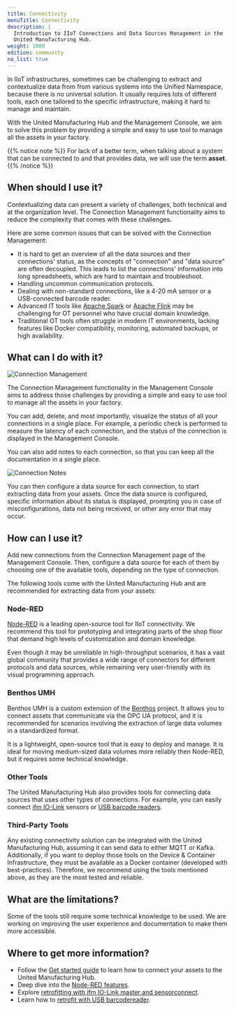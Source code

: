 ```yaml
---
title: Connectivity
menuTitle: Connectivity
description: |
  Introduction to IIoT Connections and Data Sources Management in the
  United Manufacturing Hub.
weight: 1000
edition: community
no_list: true
---
```


In IIoT infrastructures, sometimes can be challenging to extract and contextualize
data from from various systems into the Unified Namespace, because there is no
universal solution. It usually requires lots of different tools, each one
tailored to the specific infrastructure, making it hard to manage and maintain.

With the United Manufacturing Hub and the Management Console, we aim to solve
this problem by providing a simple and easy to use tool to manage all the assets
in your factory.

{{% notice note %}}
For lack of a better term, when talking about a system that can be connected to
and that provides data, we will use the term **asset**.
{{% /notice %}}

## When should I use it?

Contextualizing data can present a variety of challenges, both technical and
at the organization level. The Connection Management functionality aims to reduce
the complexity that comes with these challenges.

Here are some common issues that can be solved with the Connection Management:

- It is hard to get an overview of all the data sources and their connections'
  status, as the concepts of "connection" and "data source" are often decoupled.
  This leads to list the connections' information into long spreadsheets, which
  are hard to maintain and troubleshoot.
- Handling uncommon communication protocols.
- Dealing with non-standard connections, like a 4-20 mA sensor or a USB-connected
  barcode reader.
- Advanced IT tools like [Apache Spark](https://spark.apache.org/) or
  [Apache Flink](https://flink.apache.org/) may be challenging for OT personnel
  who have crucial domain knowledge.
- Traditional OT tools often struggle in modern IT environments, lacking features
  like Docker compatibility, monitoring, automated backups, or high availability.

## What can I do with it?

![Connection Management](/images/features/connectivity/management-console-connection-management.png?width=80%)

The Connection Management functionality in the Management Console aims to
address those challenges by providing a simple and easy to use tool to manage
all the assets in your factory.

You can add, delete, and most importantly, visualize the status of all your
connections in a single place. For example, a periodic check is performed to
measure the latency of each connection, and the status of the connection is
displayed in the Management Console.

You can also add notes to each connection, so that you can keep all the documentation
in a single place.

![Connection Notes](/images/features/connectivity/management-console-connection-management-notes.png?)

You can then configure a data source for each connection, to start extracting
data from your assets. Once the data source is configured, specific information
about its status is displayed, prompting you in case of misconfigurations, data
not being received, or other any error that may occur.

## How can I use it?

Add new connections from the Connection Management page of the Management Console.
Then, configure a data source for each of them by choosing one of the available
tools, depending on the type of connection.

The following tools come with the United Manufacturing Hub and are recommended
for extracting data from your assets:

### Node-RED

[Node-RED](https://nodered.org/) is a leading open-source tool for IIoT
connectivity. We recommend this tool for prototyping and integrating parts of the
shop floor that demand high levels of customization and domain knowledge.

Even though it may be unreliable in high-throughput scenarios, it has a vast
global community that provides a wide range of connectors for different protocols
and data sources, while remaining very user-friendly with its visual programming
approach.

### Benthos UMH

<!-- TODO: write a page in the Architecture section about Benthos, and consider also a reference page -->

Benthos UMH is a custom extension of the [Benthos](https://www.benthos.dev/)
project. It allows you to connect assets that communicate via the OPC UA protocol,
and it is recommended for scenarios involving the extraction of large data volumes
in a standardized format.

It is a lightweight, open-source tool that is easy to deploy and manage. It is
ideal for moving medium-sized data volumes more reliably then Node-RED, but it
requires some technical knowledge.

### Other Tools

The United Manufacturing Hub also provides tools for connecting data sources
that uses other types of connections. For example, you can easily connect
[ifm IO-Link](/docs/features/connectivity/additionalconnectivity/ifm-retrofitting/)
sensors or [USB barcode readers](/docs/features/connectivity/additionalconnectivity/barcodereader-retrofitting/).

### Third-Party Tools

Any existing connectivity solution can be integrated with the United Manufacturing Hub, assuming it can send data to either MQTT or Kafka. Additionally, if you want to deploy those tools on the Device & Container Infrastructure, they must be available as a Docker container (developed with best-practices). Therefore, we recommend using the tools mentioned above, as they are the most tested and reliable.

## What are the limitations?

Some of the tools still require some technical knowledge to be used. We are
working on improving the user experience and documentation to make them more
accessible.

## Where to get more information?

- Follow the [Get started guide](/docs/getstarted/) to learn how to connect
  your assets to the United Manufacturing Hub.
- Deep dive into the [Node-RED features](/docs/features/connectivity/node-red/).
- Explore [retrofitting with ifm IO-Link master and sensorconnect](/docs/features/connectivity/other-tools/ifm-retrofitting/).
- Learn how to [retrofit with USB barcodereader](/docs/features/connectivity/other-tools/barcodereader-retrofitting/).
